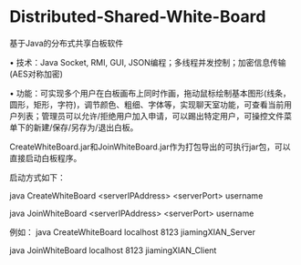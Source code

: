 # Distributed-Shared-White-Board
基于Java的分布式共享白板软件

• 技术：Java Socket, RMI, GUI, JSON编程；多线程并发控制；加密信息传输(AES对称加密)

• 功能：可实现多个用户在白板画布上同时作画，拖动鼠标绘制基本图形(线条，圆形，矩形，字符)，调节颜色、粗细、字体等，实现聊天室功能，可查看当前用户列表；管理员可以允许/拒绝用户加入申请，可以踢出特定用户，可操控文件菜单下的新建/保存/另存为/退出白板。

CreateWhiteBoard.jar和JoinWhiteBoard.jar作为打包导出的可执行jar包，可以直接启动白板程序。

启动方式如下：

java CreateWhiteBoard \<serverIPAddress\> \<serverPort\> username

java JoinWhiteBoard \<serverIPAddress\> \<serverPort\> username

例如：
java CreateWhiteBoard localhost 8123 jiamingXIAN_Server

java JoinWhiteBoard localhost 8123 jiamingXIAN_Client
